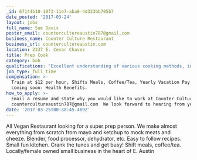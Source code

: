 ```yaml
---
_id: 67144b10-10f3-11e7-aba0-4d333bb705b7
date_posted: '2017-03-24'
layout: jobs
full_name: Sue Davis
poster_email: countercultureaustin787@gmail.com
business_name: Counter Culture Restaurant
business_url: countercultureaustin.com
location: 2337 E. Cesar Chavez
title: Prep Cook
category: boh
qualifications: "Excellent understanding of various cooking methods, ingredients, equipment and procedures\r\nAccuracy and speed in executing assigned tasks and able to multi-task\r\nMust be able to commit to at least 6 months.\r\nHave a love of cooking/food and want to be in a kitchen."
job_type: full_time
compensation: >-
  Train at $12 per hour, Shifts Meals, Coffee/Tea, Yearly Vacation Pay and
  coming soon- Health Benefits.
how_to_apply: >-
  Email a resume and state why you would like to work at Counter Culture.
  countercultureaustin787@gmail.com  We look forward to hearing from you!
date: '2017-03-25T00:38:45.489Z'
---
```

All Vegan Restaurant looking for a super prep person.  We make almost everything from scratch from mayo and ketchup to mock meats and cheeze.
Blender, food processor, dehydrator, etc.
Easy to follow recipes.
Small fun kitchen. Crank the tunes and get busy!
Shift meals, coffee/tea.
Locally/female owned small business in the heart of E. Austin
